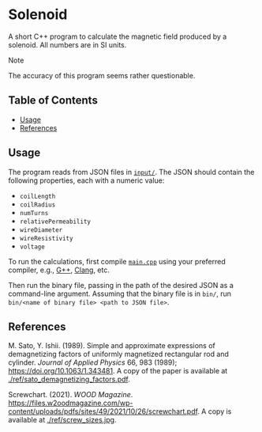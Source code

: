 # Solenoid

A short C++ program to calculate the magnetic field produced by a solenoid.
All numbers are in SI units.

> [!NOTE]
> The accuracy of this program seems rather questionable.

## Table of Contents

- [Usage](#usage)
- [References](#references)

## Usage

The program reads from JSON files in [`input/`](./input/).
The JSON should contain the following properties, each with a numeric value:

- `coilLength`
- `coilRadius`
- `numTurns`
- `relativePermeability`
- `wireDiameter`
- `wireResistivity`
- `voltage`

To run the calculations, first compile [`main.cpp`](./src/main.cpp) using your preferred compiler,
e.g., [G++](https://gcc.gnu.org/), [Clang](https://clang.llvm.org/), etc.

Then run the binary file, passing in the path of the desired JSON as a command-line argument.
Assuming that the binary file is in `bin/`, run `bin/<name of binary file> <path to JSON file>`.

## References

M. Sato, Y. Ishii. (1989). Simple and approximate expressions of demagnetizing factors of uniformly magnetized rectangular rod and cylinder.
*Journal of Applied Physics* 66, 983 (1989); <https://doi.org/10.1063/1.343481>.
A copy of the paper is available at [./ref/sato_demagnetizing_factors.pdf](./ref/sato_demagnetizing_factors.pdf).

Screwchart. (2021). *WOOD Magazine*. <https://files.w2oodmagazine.com/wp-content/uploads/pdfs/sites/49/2021/10/26/screwchart.pdf>.
A copy is available at [./ref/screw_sizes.jpg](./ref/screw_sizes.jpg).
